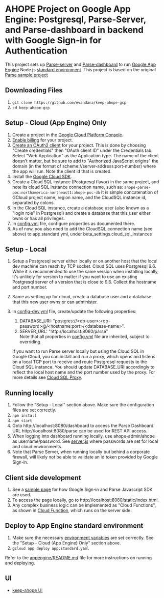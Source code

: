 # AHOPE Project on Google App Engine:  Postgresql, Parse-Server, and Parse-dashboard in backend with Google Sign-in for Authentication

This project sets up [Parse-server](https://github.com/ParsePlatform/parse-server) and [Parse-dashboard](https://github.com/parse-community/parse-dashboard) to run 
[Google App Engine](https://cloud.google.com/appengine) Node.js [standard environment](https://cloud.google.com/appengine/docs/standard/nodejs).  This project is based on the original [Parse sample project](https://github.com/GoogleCloudPlatform/nodejs-docs-samples/tree/master/appengine/parse-server)

## Downloading Files

1. `git clone https://github.com/evandana/keep-ahope-gcp`
1. `cd keep-ahope-gcp`

## Setup -  Cloud (App Engine) Only

1. Create a project in the [Google Cloud Platform Console](https://console.cloud.google.com/).
1. [Enable billing](https://console.cloud.google.com/project/_/settings) for your project.
1. [Create an OAuth2 client](https://console.cloud.google.com/apis/credentials) for your project.  This is done by choosing "Create credentials" then "OAuth client ID" under the Credentials tab.  Select "Web Application" as the Application type.  The name of the client doesn't matter, but be sure to add to "Authorized JavaScript origins" the domain (in the format of scheme://server-address:port-number) where the app will run.  Note the client id that is created.
1. Install the [Google Cloud SDK](https://cloud.google.com/sdk/).
1. Create a Cloud SQL instance (Postgresql flavor) in the same project, and note its cloud SQL instance connection name, such as:
   `ahope-parse-poc:northamerica-northeast1:ahope-poc-db`
   It is simple concatenation of GCloud project name, region name, and the CloudSQL instance id, separated by colons.
1. In the Cloud SQL instance, create a database user (also known as a "login role" in Postgresql) and create a database that this user either owns
   or has all privileges.
1. In [config.yml](./config.yml) file, configure properties as documented there.
1. As of now, you also need to add the CloudSQL connection name (see above) to app.standard.yml, under beta_settings.cloud_sql_instances

## Setup - Local

1. Setup a Postgresql server either locally or on another host that the local dev machine can reach by TCP socket.  Cloud SQL uses Postgresql 9.6.  While it is recommended to use the same version when installing locally, it's unlikely for version to matter if you want to use an existing Postgresql server of a version that is close to 9.6.  Collect the hostname and port number.
2. Same as setting up for cloud, create a database user and a database that this new user owns or can administer.
3. In [config-dev.yml](./config-dev.yml) file, create/update the following properties:
    1. DATABASE_URI: "postgres://\<db-user>:\<db-password>@/\<hostname:port>/\<database-name>".
    1. SERVER_URL: "http://localhost:8080/parse"  
    Note that all properties in [config.yml](./config.yml) file are inherited, subject to overriding.  
    
    If you want to run Parse server locally but using the Cloud SQL in Google Cloud, you can install and run
    a proxy, which opens and listens on a local TCP port to receive and route Postgresql requests to the Cloud SQL instance.  You should update DATABASE_URI
    accordingly to reflect the local host name and the port number used by the proxy.  For more details see [Cloud SQL Proxy](https://cloud.google.com/sql/docs/postgres/sql-proxy).

## Running locally

1. Follow the "Setup - Local" section above.  Make sure the configuration files are set correctly.
1. `npm install`
1. `npm start`
1. Goto http://localhost:8080/dashboard to access the Parse Dashboard.  URL http://localhost:8080/parse can be used for REST API access.
1. When logging into dashboard running locally, use ahope-admin/ahope as username/password.  See [server.js](./server.js) where passwords are set for local and cloud environments.
1. Note that Parse Server, when running locally but behind a corporate firewall, will likely not be able to validate an id token provided by Google Sign-in.

## Client side development

1. See a [sample page](./static/index.html) for how Google Sign-in and Parse Javascript SDK are used.
1. To access the page locally, go to http://localhost:8080/static/index.html.
1. Any complex business logic can be implemented as "Cloud Functions", as shown in [Cloud Function](./cloud/main.js), which runs on the server side.

## Deploy to App Engine standard environment

1. Make sure the necessary [environment variables](./config.yml) are set correctly.  See the "Setup - Cloud (App Engine) Only" section above.
1. `gcloud app deploy app.standard.yaml`

Refer to the [appengine/README.md](https://github.com/GoogleCloudPlatform/nodejs-docs-samples/tree/master/appengine/README.md) file for more instructions on
running and deploying.

## UI

- [keep-ahope UI](https://github.com/evandana/keep-ahope)
